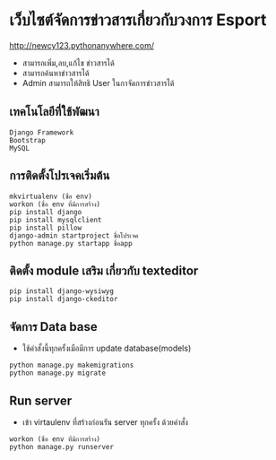 # เว็บไซต์จัดการข่าวสารเกี่ยวกับวงการ Esport

http://newcy123.pythonanywhere.com/
- สามารถเพิ่ม,ลบ,แก้ไข ข่าวสารได้
- สามารถค้นหาข่าวสารได้
- Admin สามารถให้สิทธิ User ในกาจัดการข่าวสารได้
  
  
## **เทคโนโลยีที่ใช้พัฒนา**
```
Django Framework
Bootstrap
MySQL
```


## **การติดตั้งโปรเจคเริ่มต้น**
```
mkvirtualenv (ชื่อ env)
workon (ชื่อ env ที่มีการสร้าง)
pip install django
pip install mysqlclient
pip install pillow
django-admin startproject ชื่อโปรเจค
python manage.py startapp ชื่อapp
```


## **ติดตั้ง module เสริม เกี่ยวกับ texteditor**
```
pip install django-wysiwyg
pip install django-ckeditor
```


## **จัดการ Data base**
  - ใช้คำสั้งนี้ทุกครั้งเมือมีการ update database(models)
```
python manage.py makemigrations
python manage.py migrate
```


## **Run server**
  - เข้า virtaulenv ที่สร้างก่อนรัน server ทุกครั้ง ด้วยคำสั่ง
```
workon (ชื่อ env ที่มีการสร้าง)
python manage.py runserver
```
